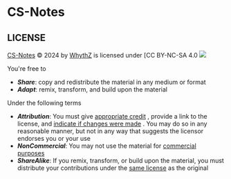 # CS-Notes
## LICENSE
[CS-Notes](https://github.com/WhythZ/CS-Notes) © 2024 by [WhythZ](https://github.com/WhythZ) is licensed under [CC BY-NC-SA 4.0 ![](https://chooser-beta.creativecommons.org/img/cc-logo.f0ab4ebe.svg)

You're free to

- ***Share***: copy and redistribute the material in any medium or format
- ***Adapt***: remix, transform, and build upon the material

Under the following terms

- ***Attribution***: You must give [appropriate credit](https://creativecommons.org/licenses/by-nc-sa/4.0/#ref-appropriate-credit) , provide a link to the license, and [indicate if changes were made](https://creativecommons.org/licenses/by-nc-sa/4.0/#ref-indicate-changes) . You may do so in any reasonable manner, but not in any way that suggests the licensor endorses you or your use
- ***NonCommercial***: You may not use the material for [commercial purposes](https://creativecommons.org/licenses/by-nc-sa/4.0/#ref-commercial-purposes) 
- ***ShareAlike***: If you remix, transform, or build upon the material, you must distribute your contributions under the [same license](https://creativecommons.org/licenses/by-nc-sa/4.0/#ref-same-license) as the original
